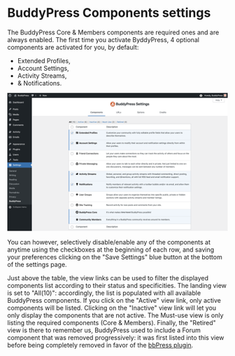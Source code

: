 # BuddyPress Components settings

The BuddyPress Core & Members components are required ones and are always enabled. The first time you activate ByddyPress, 4 optional components are activated for you, by default: 

- Extended Profiles, 
- Account Settings,
- Activity Streams,
- & Notifications.

![BP Components tab screenshot](../../assets/bp-settings-customize-active-components.png)

You can however, selectively disable/enable any of the components at anytime using the checkboxes at the beginning of each row, and saving your preferences clicking on the "Save Settings" blue button at the bottom of the settings page.

Just above the table, the view links can be used to filter the displayed components list according to their status and specificities. The landing view is set to "All(10)": accordingly, the list is populated with all available BuddyPress components. If you click on the "Active" view link, only active components will be listed. Clicking on the "Inactive" view link will let you only display the components that are not active. The Must-use view is only listing the required components (Core & Members). Finally, the "Retired" view is there to remember us, BuddyPress used to include a Forum component that was removed progressively: it was first listed into this view before being completely removed in favor of the [bbPress plugin](https://wordpress.org/plugins/bbpress/).
